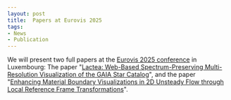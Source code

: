 ```yaml
---
layout: post
title:  Papers at Eurovis 2025
tags:
- News
- Publication
---
```

We will present two full papers at the <a href="https://www.eurovis2025.lu/" target="_blank">Eurovis 2025 conference</a> in Luxembourg: The paper "<a href="./research/lactea/" target="_blank">Lactea: Web-Based Spectrum-Preserving Multi-Resolution Visualization of the GAIA Star Catalog</a>", and the paper "<a href="./research/materialboundary/" target="_blank">Enhancing Material Boundary Visualizations in 2D Unsteady Flow through Local Reference Frame Transformations</a>".
